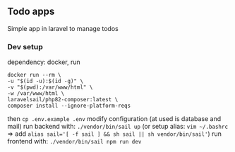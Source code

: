 ## Todo apps

Simple app in laravel to manage todos

### Dev setup
dependency: docker,
run
```
docker run --rm \
-u "$(id -u):$(id -g)" \
-v "$(pwd):/var/www/html" \
-w /var/www/html \
laravelsail/php82-composer:latest \
composer install --ignore-platform-reqs
```
then
`cp .env.example .env`
modify configuration (at used is database and mail)
run backend with:
`./vendor/bin/sail up` (or setup alias: `vim ~/.bashrc` => add `alias sail='[ -f sail ] && sh sail || sh vendor/bin/sail'`)
run frontend with:
`./vendor/bin/sail npm run dev`